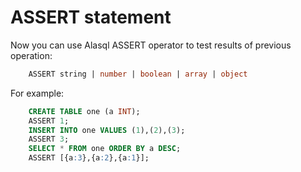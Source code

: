 # ASSERT statement

Now you can use Alasql ASSERT operator to test results of previous operation:
```sql
    ASSERT string | number | boolean | array | object
```

For example:
```sql
    CREATE TABLE one (a INT);
    ASSERT 1;
    INSERT INTO one VALUES (1),(2),(3);
    ASSERT 3;
    SELECT * FROM one ORDER BY a DESC;
    ASSERT [{a:3},{a:2},{a:1}];
```
